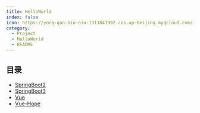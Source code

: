 ```yaml
---
title: HelloWorld
index: false
icon: https://yong-gan-niu-niu-1311841992.cos.ap-beijing.myqcloud.com/images/github.svg
category:
  - Project
  - HelloWorld
  - README
---
```


## 目录

- [SpringBoot2](SpringBoot2)
- [SpringBoot3](SpringBoot3)
- [Vue](Vue)
- [Vue-Hope](Vue-Hope)

